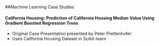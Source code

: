 ##Machine Learning Case Studies
#### California Housing: Prediction of California Housing Median Value Using Gradient Boosted Regression Trees   
  - Original Case Presentation presented by Peter Prettenhofer
  - Uses California Housing Dataset in Scikit-learn
